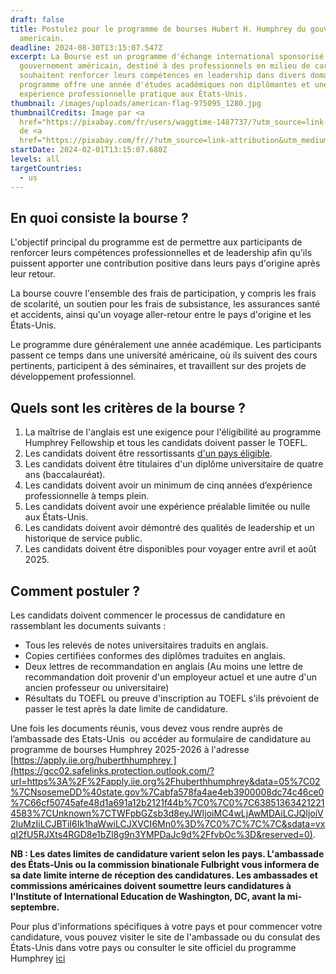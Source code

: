 ```yaml
---
draft: false
title: Postulez pour le programme de bourses Hubert H. Humphrey du gouvernement
  americain.
deadline: 2024-08-30T13:15:07.547Z
excerpt: La Bourse est un programme d'échange international sponsorisé par le
  gouvernement américain, destiné à des professionnels en milieu de carrière qui
  souhaitent renforcer leurs compétences en leadership dans divers domaines. Le
  programme offre une année d'études académiques non diplômantes et une
  expérience professionnelle pratique aux États-Unis.
thumbnail: /images/uploads/american-flag-975095_1280.jpg
thumbnailCredits: Image par <a
  href="https://pixabay.com/fr/users/waggtime-1487737/?utm_source=link-attribution&utm_medium=referral&utm_campaign=image&utm_content=975095">waggtime</a>
  de <a
  href="https://pixabay.com/fr//?utm_source=link-attribution&utm_medium=referral&utm_campaign=image&utm_content=975095">Pixabay</a>
startDate: 2024-02-01T13:15:07.680Z
levels: all
targetCountries:
  - us
---
```

## En quoi consiste la bourse ?

L'objectif principal du programme est de permettre aux participants de renforcer leurs compétences professionnelles et de leadership afin qu'ils puissent apporter une contribution positive dans leurs pays d'origine après leur retour.

La bourse couvre l'ensemble des frais de participation, y compris les frais de scolarité, un soutien pour les frais de subsistance, les assurances santé et accidents, ainsi qu'un voyage aller-retour entre le pays d'origine et les États-Unis. 

Le programme dure généralement une année académique. Les participants passent ce temps dans une université américaine, où ils suivent des cours pertinents, participent à des séminaires, et travaillent sur des projets de développement professionnel.

## Quels sont les critères de la bourse ?

1. La maîtrise de l'anglais est une exigence pour l'éligibilité au programme Humphrey Fellowship et tous les candidats doivent passer le TOEFL.
2. L﻿es candidats doivent être ressortissants [d'un pays éligible](https://www.humphreyfellowship.org/how-to-apply/u-s-embassies-commissions/).﻿
3. Les candidats doivent être titulaires d'un diplôme universitaire de quatre ans (baccalauréat).
4. Les candidats doivent avoir un minimum de cinq années d’expérience professionnelle à temps plein.
5. Les candidats doivent avoir une expérience préalable limitée ou nulle aux États-Unis.
6. Les candidats doivent avoir démontré des qualités de leadership et un historique de service public.
7. Les candidats doivent être disponibles pour voyager entre avril et août 2025.

## Comment postuler ?

Les candidats doivent commencer le processus de candidature en rassemblant les documents suivants : 

* Tous les relevés de notes universitaires traduits en anglais.
* Copies certifiées conformes des diplômes traduites en anglais.
* Deux lettres de recommandation en anglais (Au moins une lettre de recommandation doit provenir d'un employeur actuel et une autre d'un ancien professeur ou universitaire)
* Résultats du TOEFL ou preuve d'inscription au TOEFL s'ils prévoient de passer le test après la date limite de candidature.

Une fois les documents réunis, vous devez vous rendre auprès de l’ambassade des Etats-Unis  ou accéder au formulaire de candidature au programme de bourses Humphrey 2025-2026 à l'adresse  [https://apply.iie.org/huberthhumphrey ](https://gcc02.safelinks.protection.outlook.com/?url=https%3A%2F%2Fapply.iie.org%2Fhuberthhumphrey&data=05%7C02%7CNsosemeDD%40state.gov%7Cabfa578fa4ae4eb3900008dc74c46ce0%7C66cf50745afe48d1a691a12b2121f44b%7C0%7C0%7C638513634212214583%7CUnknown%7CTWFpbGZsb3d8eyJWIjoiMC4wLjAwMDAiLCJQIjoiV2luMzIiLCJBTiI6Ik1haWwiLCJXVCI6Mn0%3D%7C0%7C%7C%7C&sdata=vxqI2fU5RJXts4RGD8e1bZl8g9n3YMPDaJc9d%2FfvbOc%3D&reserved=0).

**N﻿B : Les dates limites de candidature varient selon les pays. L'ambassade des États-Unis ou la commission binationale Fulbright vous informera de sa date limite interne de réception des candidatures. Les ambassades et commissions américaines doivent soumettre leurs candidatures à l'Institute of International Education de Washington, DC, avant la mi-septembre.**

Pour plus d'informations spécifiques à votre pays et pour commencer votre candidature, vous pouvez visiter le site de l'ambassade ou du consulat des États-Unis dans votre pays ou consulter le site officiel du programme Humphrey [ici](https://www.humphreyfellowship.org)